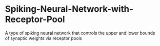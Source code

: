 # Spiking-Neural-Network-with-Receptor-Pool
A type of spiking neural network that controls the upper and lower bounds of synaptic weights via receptor pools
